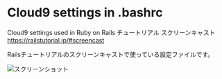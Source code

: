 # Cloud9 settings in .bashrc

Cloud9 settings used in Ruby on Rails チュートリアル スクリーンキャスト
https://railstutorial.jp/#screencast

Railsチュートリアルのスクリーンキャストで使っている設定ファイルです。

![スクリーンショット](https://raw.githubusercontent.com/yasulab/cloud9_bashrc/master/cloud9_settings.png)

